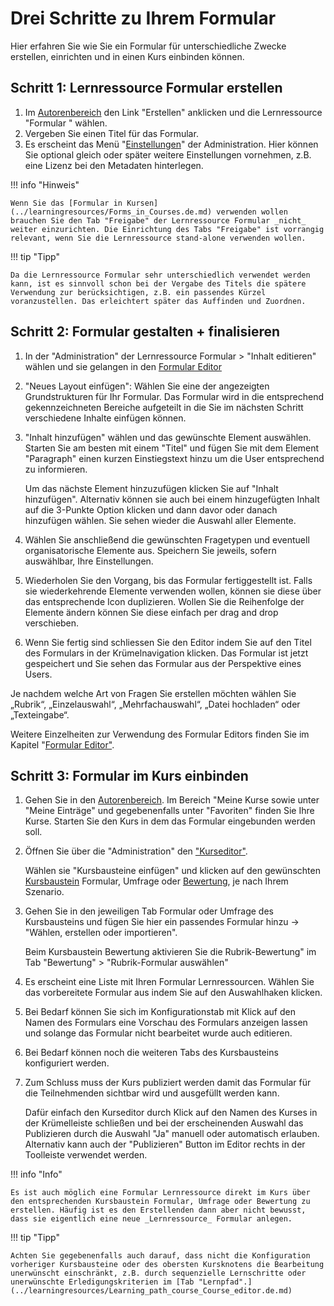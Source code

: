 # Drei Schritte zu Ihrem Formular

Hier erfahren Sie wie Sie ein Formular für unterschiedliche Zwecke erstellen, einrichten und in einen Kurs einbinden können.

## Schritt 1: Lernressource Formular erstellen

1. Im [Autorenbereich](../area_modules/Authoring.de.md) den Link "Erstellen" anklicken und die Lernressource "Formular " wählen.
2. Vergeben Sie einen Titel für das Formular.
3. Es erscheint das Menü "[Einstellungen](../learningresources/Course_Settings.de.md)" der Administration. Hier können Sie optional gleich oder später weitere Einstellungen vornehmen, z.B. eine Lizenz bei den Metadaten hinterlegen.

!!! info "Hinweis"

    Wenn Sie das [Formular in Kursen](../learningresources/Forms_in_Courses.de.md) verwenden wollen brauchen Sie den Tab "Freigabe" der Lernressource Formular _nicht_ weiter einzurichten. Die Einrichtung des Tabs "Freigabe" ist vorrangig relevant, wenn Sie die Lernressource stand-alone verwenden wollen.

!!! tip "Tipp"

    Da die Lernressource Formular sehr unterschiedlich verwendet werden kann, ist es sinnvoll schon bei der Vergabe des Titels die spätere Verwendung zur berücksichtigen, z.B. ein passendes Kürzel voranzustellen. Das erleichtert später das Auffinden und Zuordnen.

## Schritt 2: Formular gestalten + finalisieren

1. In der "Administration" der Lernressource Formular > "Inhalt editieren" wählen und sie gelangen in den [Formular Editor](../learningresources/Form_editor_17_1.de.md)
2. "Neues Layout einfügen": Wählen Sie eine der angezeigten Grundstrukturen für Ihr Formular. Das Formular wird in die entsprechend gekennzeichneten Bereiche aufgeteilt in die Sie im nächsten Schritt verschiedene Inhalte einfügen können. 
3. "Inhalt hinzufügen" wählen und das gewünschte Element auswählen. Starten Sie am besten mit einem "Titel" und fügen Sie mit dem Element "Paragraph" einen kurzen Einstiegstext hinzu um die User entsprechend zu informieren.

    Um das nächste Element hinzuzufügen klicken Sie auf "Inhalt hinzufügen". Alternativ können sie auch bei einem hinzugefügten Inhalt auf die 3-Punkte Option klicken und dann davor oder danach hinzufügen wählen. Sie sehen wieder die Auswahl aller Elemente. 

4. Wählen Sie anschließend die gewünschten Fragetypen und eventuell organisatorische Elemente aus.  Speichern Sie jeweils, sofern auswählbar, Ihre Einstellungen. 

5. Wiederholen Sie den Vorgang, bis das Formular fertiggestellt ist. Falls sie wiederkehrende Elemente verwenden wollen, können sie diese über das entsprechende Icon duplizieren. Wollen Sie die Reihenfolge der Elemente ändern können Sie diese einfach per drag and drop verschieben.

6. Wenn Sie fertig sind schliessen Sie den Editor indem Sie auf den Titel des Formulars in der Krümelnavigation klicken. Das Formular ist jetzt gespeichert und Sie sehen das Formular aus der Perspektive eines Users.

Je nachdem welche Art von Fragen Sie erstellen möchten wählen Sie „Rubrik“, „Einzelauswahl“, „Mehrfachauswahl“, „Datei hochladen“ oder „Texteingabe“.

Weitere Einzelheiten zur Verwendung des Formular Editors finden Sie im Kapitel "[Formular Editor"](../learningresources/Form_editor_17_1.de.md).

## Schritt 3: Formular im Kurs einbinden

1. Gehen Sie in den [Autorenbereich](../area_modules/Authoring.de.md). Im Bereich "Meine Kurse sowie unter "Meine Einträge" und gegebenenfalls unter "Favoriten" finden Sie Ihre Kurse. Starten Sie den Kurs in dem das Formular eingebunden werden soll.
2. Öffnen Sie über die "Administration" den ["Kurseditor"](../../manual_how-to/my_first_course/my_first_course.de.md).

    Wählen sie "Kursbausteine einfügen" und klicken auf den gewünschten [Kursbaustein](../learningresources/Assessment.de.md) Formular, Umfrage oder [Bewertung](../learningresources/Course_Element_Assessment.de.md), je nach Ihrem Szenario.

3. Gehen Sie in den jeweiligen Tab Formular oder Umfrage des Kursbausteins und fügen Sie hier ein passendes Formular hinzu → "Wählen, erstellen oder importieren". 

    Beim Kursbaustein Bewertung aktivieren Sie die Rubrik-Bewertung" im Tab "Bewertung" > "Rubrik-Formular auswählen"

4. Es erscheint eine Liste mit Ihren Formular Lernressourcen. Wählen Sie das vorbereitete Formular aus indem Sie auf den Auswahlhaken klicken.

5. Bei Bedarf können Sie sich im Konfigurationstab mit Klick auf den Namen des Formulars eine Vorschau des Formulars anzeigen lassen und solange das Formular nicht bearbeitet wurde auch editieren.

6. Bei Bedarf können noch die weiteren Tabs des Kursbausteins konfiguriert werden.

7. Zum Schluss muss der Kurs publiziert werden damit das Formular für die Teilnehmenden sichtbar wird und ausgefüllt werden kann.

    Dafür einfach den Kurseditor durch Klick auf den Namen des Kurses in der Krümelleiste schließen und bei der erscheinenden Auswahl das Publizieren durch die Auswahl "Ja" manuell oder automatisch erlauben. Alternativ kann auch der "Publizieren" Button im Editor rechts in der Toolleiste verwendet werden.

!!! info "Info"

    Es ist auch möglich eine Formular Lernressource direkt im Kurs über den entsprechenden Kursbaustein Formular, Umfrage oder Bewertung zu erstellen. Häufig ist es den Erstellenden dann aber nicht bewusst, dass sie eigentlich eine neue _Lernressource_ Formular anlegen.

!!! tip "Tipp"

    Achten Sie gegebenenfalls auch darauf, dass nicht die Konfiguration vorheriger Kursbausteine oder des obersten Kursknotens die Bearbeitung unerwünscht einschränkt, z.B. durch sequenzielle Lernschritte oder unerwünschte Erledigungskriterien im [Tab "Lernpfad".](../learningresources/Learning_path_course_Course_editor.de.md)
